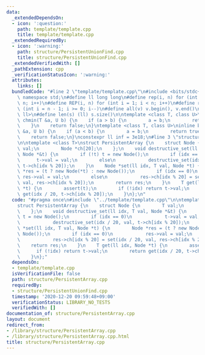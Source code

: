 ```yaml
---
data:
  _extendedDependsOn:
  - icon: ':question:'
    path: template/template.cpp
    title: template/template.cpp
  _extendedRequiredBy:
  - icon: ':warning:'
    path: structure/PersistentUnionFind.cpp
    title: structure/PersistentUnionFind.cpp
  _extendedVerifiedWith: []
  _pathExtension: cpp
  _verificationStatusIcon: ':warning:'
  attributes:
    links: []
  bundledCode: "#line 2 \"template/template.cpp\"\n#include <bits/stdc++.h>\nusing\
    \ namespace std;\n#define ll long long\n#define rep(i, n) for (int i = 0; i <\
    \ n; i++)\n#define REP(i, n) for (int i = 1; i < n; i++)\n#define rev(i, n) for\
    \ (int i = n - 1; i >= 0; i--)\n#define all(v) v.begin(), v.end()\n#define P pair<ll,\
    \ ll>\n#define len(s) (ll) s.size()\n\ntemplate <class T, class U>\ninline bool\
    \ chmin(T &a, U b) {\n    if (a > b) {\n        a = b;\n        return true;\n\
    \    }\n    return false;\n}\ntemplate <class T, class U>\ninline bool chmax(T\
    \ &a, U b) {\n    if (a < b) {\n        a = b;\n        return true;\n    }\n\
    \    return false;\n}\nconstexpr ll inf = 3e18;\n#line 3 \"structure/PersistentArray.cpp\"\
    \n\ntemplate <class T>\nstruct PersistentArray {\n    struct Node {\n        T\
    \ val;\n        Node *ch[20];\n    };\n    void destructive_set(ll idx, T val,\
    \ Node *&t) {\n        if (!t) t = new Node();\n        if (idx == 0)\n      \
    \      t->val = val;\n        else\n            destructive_set(idx / 20, val,\
    \ t->ch[idx % 20]);\n    }\n    Node *set(ll idx, T val, Node *t) {\n        Node\
    \ *res = (t ? new Node(*t) : new Node());\n        if (idx == 0)\n           \
    \ res->val = val;\n        else\n            res->ch[idx % 20] = set(idx / 20,\
    \ val, res->ch[idx % 20]);\n        return res;\n    }\n    T get(ll idx, Node\
    \ *t) {\n        assert(t);\n        if (!idx) return t->val;\n        return\
    \ get(idx / 20, t->ch[idx % 20]);\n    }\n};\n"
  code: "#pragma once\n#include \"../template/template.cpp\"\n\ntemplate <class T>\n\
    struct PersistentArray {\n    struct Node {\n        T val;\n        Node *ch[20];\n\
    \    };\n    void destructive_set(ll idx, T val, Node *&t) {\n        if (!t)\
    \ t = new Node();\n        if (idx == 0)\n            t->val = val;\n        else\n\
    \            destructive_set(idx / 20, val, t->ch[idx % 20]);\n    }\n    Node\
    \ *set(ll idx, T val, Node *t) {\n        Node *res = (t ? new Node(*t) : new\
    \ Node());\n        if (idx == 0)\n            res->val = val;\n        else\n\
    \            res->ch[idx % 20] = set(idx / 20, val, res->ch[idx % 20]);\n    \
    \    return res;\n    }\n    T get(ll idx, Node *t) {\n        assert(t);\n  \
    \      if (!idx) return t->val;\n        return get(idx / 20, t->ch[idx % 20]);\n\
    \    }\n};"
  dependsOn:
  - template/template.cpp
  isVerificationFile: false
  path: structure/PersistentArray.cpp
  requiredBy:
  - structure/PersistentUnionFind.cpp
  timestamp: '2020-12-20 09:59:48+09:00'
  verificationStatus: LIBRARY_NO_TESTS
  verifiedWith: []
documentation_of: structure/PersistentArray.cpp
layout: document
redirect_from:
- /library/structure/PersistentArray.cpp
- /library/structure/PersistentArray.cpp.html
title: structure/PersistentArray.cpp
---
```

